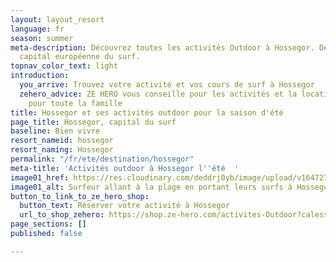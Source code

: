 ```yaml
---
layout: layout_resort
language: fr
season: summer
meta-description: Découvrez toutes les activités Outdoor à Hossegor. Découvrez la
  capital européenne du surf.
topnav_color_text: light
introduction:
  you_arrive: Trouvez votre activité et vos cours de surf à Hossegor
  zehero_advice: ZE HERO vous conseille pour les activités et la location des équipements
    pour toute la famille
title: Hossegor et ses activités outdoor pour la saison d'été
page_title: Hossegor, capital du surf
baseline: Bien vivre
resort_nameid: hossegor
resort_naming: Hossegor
permalink: "/fr/ete/destination/hossegor"
meta-title: 'Activités outdoor à Hossegor l''été  '
image01_href: https://res.cloudinary.com/deddrj0yb/image/upload/v1647274163/website/resorts/Hossegor/barbora-kramna-BkKEH_k-Tl0-unsplash_1.jpg
image01_alt: Surfeur allant à la plage en portant leurs surfs à Hossegor
button_to_link_to_ze_hero_shop:
  button_text: Réserver votre activité à Hossegor
  url_to_shop_zehero: https://shop.ze-hero.com/activites-Outdoor?calessonstype=all&catypegenderlistsummer=all&calessonsactivitytype=Surf&start-date=
page_sections: []
published: false

---
```

